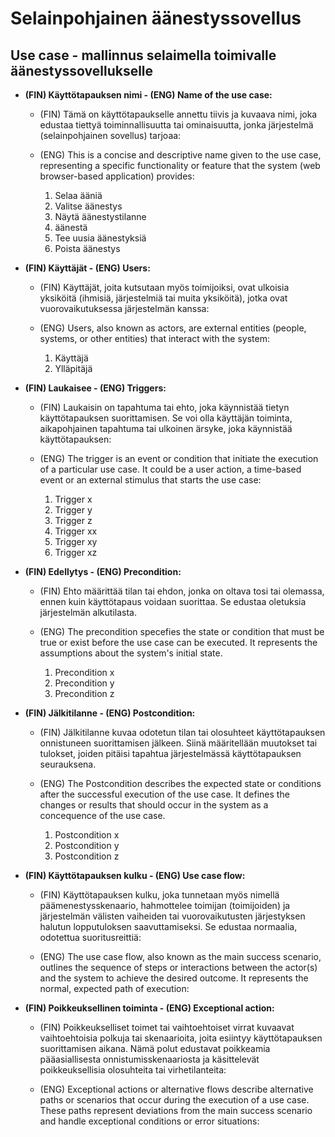 # Selainpohjainen äänestyssovellus

## Use case - mallinnus selaimella toimivalle äänestyssovellukselle

- **(FIN) Käyttötapauksen nimi - (ENG) Name of the use case:**

  - (FIN) Tämä on käyttötapaukselle annettu tiivis ja kuvaava nimi, joka edustaa tiettyä toiminnallisuutta tai ominaisuutta, jonka järjestelmä (selainpohjainen sovellus) tarjoaa:

  - (ENG) This is a concise and descriptive name given to the use case, representing a specific functionality or feature that the system (web browser-based application) provides:

    1. Selaa ääniä
    2. Valitse äänestys
    3. Näytä äänestystilanne
    4. äänestä
    5. Tee uusia äänestyksiä
    6. Poista äänestys

- **(FIN) Käyttäjät - (ENG) Users:**

  - (FIN) Käyttäjät, joita kutsutaan myös toimijoiksi, ovat ulkoisia yksiköitä (ihmisiä, järjestelmiä tai muita yksiköitä), jotka ovat vuorovaikutuksessa järjestelmän kanssa:

  - (ENG) Users, also known as actors, are external entities (people, systems, or other entities) that interact with the system:

    1. Käyttäjä
    2. Ylläpitäjä

- **(FIN) Laukaisee - (ENG) Triggers:**

  - (FIN) Laukaisin on tapahtuma tai ehto, joka käynnistää tietyn käyttötapauksen suorittamisen. Se voi olla käyttäjän toiminta, aikapohjainen tapahtuma tai ulkoinen ärsyke, joka käynnistää käyttötapauksen:

  - (ENG) The trigger is an event or condition that initiate the execution of a particular use case. It could be a user action, a time-based event or an external stimulus that starts the use case:

    1. Trigger x
    2. Trigger y
    3. Trigger z
    4. Trigger xx
    5. Trigger xy
    6. Trigger xz

- **(FIN) Edellytys - (ENG) Precondition:**

  - (FIN) Ehto määrittää tilan tai ehdon, jonka on oltava tosi tai olemassa, ennen kuin käyttötapaus voidaan suorittaa. Se edustaa oletuksia järjestelmän alkutilasta.

  - (ENG) The precondition specefies the state or condition that must be true or exist before the use case can be executed. It represents the assumptions about the system's initial state.

    1. Precondition x
    2. Precondition y
    3. Precondition z

- **(FIN) Jälkitilanne - (ENG) Postcondition:**

  - (FIN) Jälkitilanne kuvaa odotetun tilan tai olosuhteet käyttötapauksen onnistuneen suorittamisen jälkeen. Siinä määritellään muutokset tai tulokset, joiden pitäisi tapahtua järjestelmässä käyttötapauksen seurauksena.

  - (ENG) The Postcondition describes the expected state or conditions after the successful execution of the use case. It defines the changes or results that should occur in the system as a concequence of the use case.

    1. Postcondition x
    2. Postcondition y
    3. Postcondition z

- **(FIN) Käyttötapauksen kulku - (ENG) Use case flow:**

  - (FIN) Käyttötapauksen kulku, joka tunnetaan myös nimellä päämenestysskenaario, hahmottelee toimijan (toimijoiden) ja järjestelmän välisten vaiheiden tai vuorovaikutusten järjestyksen halutun lopputuloksen saavuttamiseksi. Se edustaa normaalia, odotettua suoritusreittiä:

  - (ENG) The use case flow, also known as the main success scenario, outlines the sequence of steps or interactions between the actor(s) and the system to achieve the desired outcome. It represents the normal, expected path of execution:

- **(FIN) Poikkeuksellinen toiminta - (ENG) Exceptional action:**

  - (FIN) Poikkeukselliset toimet tai vaihtoehtoiset virrat kuvaavat vaihtoehtoisia polkuja tai skenaarioita, joita esiintyy käyttötapauksen suorittamisen aikana. Nämä polut edustavat poikkeamia pääasiallisesta onnistumisskenaariosta ja käsittelevät poikkeuksellisia olosuhteita tai virhetilanteita:

  - (ENG) Exceptional actions or alternative flows describe alternative paths or scenarios that occur during the execution of a use case. These paths represent deviations from the main success scenario and handle exceptional conditions or error situations:
